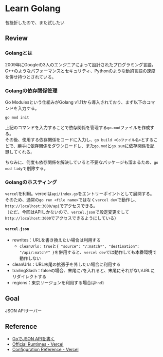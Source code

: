 # Learn Golang
昔挫折したので、また試したい

## Review
### Golangとは
2009年にGoogleの3人のエンジニアによって設計されたプログラミング言語。C++のようなパフォーマンスとセキュリティ、Pythonのような動的言語の速度を併せ持つとされている。

### Golangの依存関係管理
Go Modulesという仕組みがGolang v1.11から導入されており、まず以下のコマンドを入力する。

``` bash
go mod init
```

上記のコマンドを入力することで依存関係を管理する`go.mod`ファイルを作成する。  
その後、使用する依存関係をコードに入力し、`go build <Goファイル名>`とすることで、勝手に依存関係をダウンロードし、また`go.mod`と`go.sum`に依存関係を記録してくれる。

ちなみに、何度も依存関係を解決していると不要なパッケージも溜まるため、`go mod tidy`で削除する。

### Golangのホスティング
`vercel`を利用。vercelは`api/index.go`をエントリーポイントとして展開する。  
そのため、通常の`go run <file name>`ではなく`vercel dev`で動作し、`http://localhost:3000/api`でアクセスできる。  
（ただ、今回はAPIしかないので、`vercel.json`で設定変更をして`http://localhost:3000`でアクセスできるようにしている）

#### `vercel.json`
- rewrites：URLを書き換えたい場合は利用する
  - `cleanUrls: true`と`{ "source": "/:match*", "destination": "/api/:match*" }`を併用すると、`vercel dev`では動作しても本番環境で動作しない
- cleanUrls：URL末尾の拡張子を外したい場合に利用する
- trailingSlash：falseの場合、末尾に`/`を入れると、末尾にそれがないURLにリダイレクトする
- regions：東京リージョンを利用する場合は`hnd1`

## Goal
JSON APIサーバー

## Reference
- [GoでJSON APIを書く](http://sgykfjsm.github.io/blog/2016/03/13/golang-json-api-tutorial/)
- [Official Runtimes - Vercel](https://vercel.com/docs/runtimes#official-runtimes/go)
- [Configuration Reference - Vercel](https://vercel.com/docs/configuration)

